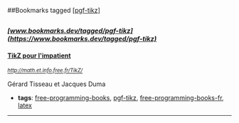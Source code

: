 ##Bookmarks tagged [[pgf-tikz]](https://www.bookmarks.dev?q=[pgf-tikz])

_<sup><sup>[www.bookmarks.dev/tagged/pgf-tikz](https://www.bookmarks.dev/tagged/pgf-tikz)</sup></sup>_
---
#### [TikZ pour l'impatient](http://math.et.info.free.fr/TikZ/)
_<sup>http://math.et.info.free.fr/TikZ/</sup>_

Gérard Tisseau et Jacques Duma
* **tags**: [free-programming-books](../tagged/free-programming-books.md), [pgf-tikz](../tagged/pgf-tikz.md), [free-programming-books-fr](../tagged/free-programming-books-fr.md), [latex](../tagged/latex.md)
---
